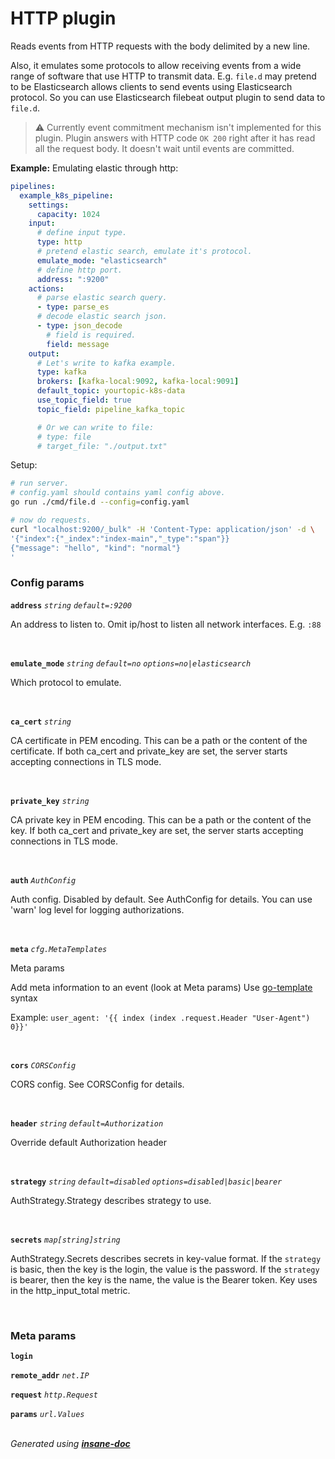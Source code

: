 # HTTP plugin
Reads events from HTTP requests with the body delimited by a new line.

Also, it emulates some protocols to allow receiving events from a wide range of software that use HTTP to transmit data.
E.g. `file.d` may pretend to be Elasticsearch allows clients to send events using Elasticsearch protocol.
So you can use Elasticsearch filebeat output plugin to send data to `file.d`.

> ⚠ Currently event commitment mechanism isn't implemented for this plugin.
> Plugin answers with HTTP code `OK 200` right after it has read all the request body.
> It doesn't wait until events are committed.

**Example:**
Emulating elastic through http:
```yaml
pipelines:
  example_k8s_pipeline:
    settings:
      capacity: 1024
    input:
      # define input type.
      type: http
      # pretend elastic search, emulate it's protocol.
      emulate_mode: "elasticsearch"
      # define http port.
      address: ":9200"
    actions:
      # parse elastic search query.
      - type: parse_es
      # decode elastic search json.
      - type: json_decode
        # field is required.
        field: message
    output:
      # Let's write to kafka example.
      type: kafka
      brokers: [kafka-local:9092, kafka-local:9091]
      default_topic: yourtopic-k8s-data
      use_topic_field: true
      topic_field: pipeline_kafka_topic

      # Or we can write to file:
      # type: file
      # target_file: "./output.txt"
```

Setup:
```bash
# run server.
# config.yaml should contains yaml config above.
go run ./cmd/file.d --config=config.yaml

# now do requests.
curl "localhost:9200/_bulk" -H 'Content-Type: application/json' -d \
'{"index":{"_index":"index-main","_type":"span"}}
{"message": "hello", "kind": "normal"}
'
```

### Config params
**`address`** *`string`* *`default=:9200`* 

An address to listen to. Omit ip/host to listen all network interfaces. E.g. `:88`

<br>

**`emulate_mode`** *`string`* *`default=no`* *`options=no|elasticsearch`* 

Which protocol to emulate.

<br>

**`ca_cert`** *`string`* 

CA certificate in PEM encoding. This can be a path or the content of the certificate.
If both ca_cert and private_key are set, the server starts accepting connections in TLS mode.

<br>

**`private_key`** *`string`* 

CA private key in PEM encoding. This can be a path or the content of the key.
If both ca_cert and private_key are set, the server starts accepting connections in TLS mode.

<br>

**`auth`** *`AuthConfig`* 

Auth config.
Disabled by default.
See AuthConfig for details.
You can use 'warn' log level for logging authorizations.

<br>

**`meta`** *`cfg.MetaTemplates`* 

Meta params

Add meta information to an event (look at Meta params)
Use [go-template](https://pkg.go.dev/text/template) syntax

Example: ```user_agent: '{{ index (index .request.Header "User-Agent") 0}}'```

<br>

**`cors`** *`CORSConfig`* 

CORS config.
See CORSConfig for details.

<br>

**`header`** *`string`* *`default=Authorization`* 

Override default Authorization header

<br>

**`strategy`** *`string`* *`default=disabled`* *`options=disabled|basic|bearer`* 

AuthStrategy.Strategy describes strategy to use.

<br>

**`secrets`** *`map[string]string`* 

AuthStrategy.Secrets describes secrets in key-value format.
If the `strategy` is basic, then the key is the login, the value is the password.
If the `strategy` is bearer, then the key is the name, the value is the Bearer token.
Key uses in the http_input_total metric.

<br>


### Meta params
**`login`** 

**`remote_addr`**  *`net.IP`*

**`request`**  *`http.Request`*

**`params`**  *`url.Values`*

<br>*Generated using [__insane-doc__](https://github.com/vitkovskii/insane-doc)*
